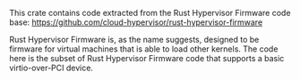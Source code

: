 This crate contains code extracted from the Rust Hypervisor Firmware code base:
https://github.com/cloud-hypervisor/rust-hypervisor-firmware

Rust Hypervisor Firmware is, as the name suggests, designed to be firmware for
virtual machines that is able to load other kernels. The code here is the subset
of Rust Hypervisor Firmware code that supports a basic virtio-over-PCI device.
